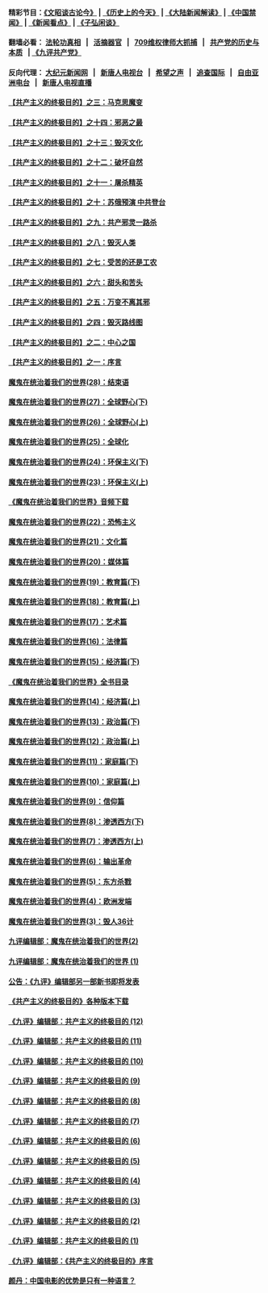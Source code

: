 #### 精彩节目：[《文昭谈古论今》](http://134.209.198.168/wenzhao) | [《历史上的今天》](http://134.209.198.168/today-in-history) | [《大陆新闻解读》](http://134.209.198.168/ntdtv-comedy) | [《中国禁闻》](http://134.209.198.168/ntdtv-news) | [《新闻看点》](http://134.209.198.168/news-insight) | [《子弘闲谈》](http://134.209.198.168/zihongxiantan/) 

  #### 翻墙必看： [法轮功真相](http://134.209.198.168:10000/videos/truth.html) &nbsp;&nbsp;|&nbsp;&nbsp; [活摘器官](http://134.209.198.168:10000/videos/res/Organs/) &nbsp;&nbsp;|&nbsp;&nbsp; [709维权律师大抓捕](http://134.209.198.168:10000/videos/709/) &nbsp;&nbsp;|&nbsp;&nbsp; [共产党的历史与本质](http://134.209.198.168:10000/videos/ccp.html) &nbsp;&nbsp;| [《九评共产党》](http://134.209.198.168:10000/videos/jiuping/) 

#### 反向代理： [大纪元新闻网](http://134.209.198.168:10080/) &nbsp;&nbsp;|&nbsp;&nbsp; [新唐人电视台](http://134.209.198.168:8000/) &nbsp;&nbsp;|&nbsp;&nbsp; [希望之声](http://134.209.198.168:8200/) &nbsp;&nbsp;|&nbsp;&nbsp; [追查国际](http://134.209.198.168:10010/) &nbsp;&nbsp;|&nbsp;&nbsp; [自由亚洲电台](http://134.209.198.168:9800/) &nbsp;&nbsp;|&nbsp;&nbsp; [新唐人电视直播](http://134.209.198.168/) 

#### [【共产主义的终极目的】之三：马克思魔变](../pages/nsc422/n11061941.md?t=04021537) 

#### [【共产主义的终极目的】之十四：邪恶之最](../pages/nsc422/n11150249.md?t=04021537) 

#### [【共产主义的终极目的】之十三：毁灭文化](../pages/nsc422/n11135227.md?t=04021537) 

#### [【共产主义的终极目的】之十二：破坏自然](../pages/nsc422/n11135214.md?t=04021537) 

#### [【共产主义的终极目的】之十一：屠杀精英](../pages/nsc422/n11118442.md?t=04021537) 

#### [【共产主义的终极目的】之十：苏俄预演 中共登台](../pages/nsc422/n11118424.md?t=04021537) 

#### [【共产主义的终极目的】之九：共产邪灵一路杀](../pages/nsc422/n11114139.md?t=04021537) 

#### [【共产主义的终极目的】之八：毁灭人类](../pages/nsc422/n11108503.md?t=04021537) 

#### [【共产主义的终极目的】之七：受苦的还是工农](../pages/nsc422/n11101809.md?t=04021537) 

#### [【共产主义的终极目的】之六：甜头和苦头](../pages/nsc422/n11096971.md?t=04021537) 

#### [【共产主义的终极目的】之五：万变不离其邪](../pages/nsc422/n11091285.md?t=04021537) 

#### [【共产主义的终极目的】之四：毁灭路线图](../pages/nsc422/n11086284.md?t=04021537) 

#### [【共产主义的终极目的】之二：中心之国](../pages/nsc422/n11047728.md?t=04021537) 

#### [【共产主义的终极目的】之一：序言](../pages/nsc422/n11086077.md?t=04021537) 

#### [魔鬼在统治着我们的世界(28)：结束语](../pages/nsc422/n10936246.md?t=04021537) 

#### [魔鬼在统治着我们的世界(27)：全球野心(下)](../pages/nsc422/n10928319.md?t=04021537) 

#### [魔鬼在统治着我们的世界(26)：全球野心(上)](../pages/nsc422/n10900318.md?t=04021537) 

#### [魔鬼在统治着我们的世界(25)：全球化](../pages/nsc422/n10788205.md?t=04021537) 

#### [魔鬼在统治着我们的世界(24)：环保主义(下)](../pages/nsc422/n10695307.md?t=04021537) 

#### [魔鬼在统治着我们的世界(23)：环保主义(上)](../pages/nsc422/n10688613.md?t=04021537) 

#### [《魔鬼在统治着我们的世界》音频下载](../pages/nsc422/n10635553.md?t=04021537) 

#### [魔鬼在统治着我们的世界(22)：恐怖主义](../pages/nsc422/n10614727.md?t=04021537) 

#### [魔鬼在统治着我们的世界(21)：文化篇](../pages/nsc422/n10597706.md?t=04021537) 

#### [魔鬼在统治着我们的世界(20)：媒体篇](../pages/nsc422/n10586579.md?t=04021537) 

#### [魔鬼在统治着我们的世界(19)：教育篇(下)](../pages/nsc422/n10564808.md?t=04021537) 

#### [魔鬼在统治着我们的世界(18)：教育篇(上)](../pages/nsc422/n10526970.md?t=04021537) 

#### [魔鬼在统治着我们的世界(17)：艺术篇](../pages/nsc422/n10499093.md?t=04021537) 

#### [魔鬼在统治着我们的世界(16)：法律篇](../pages/nsc422/n10485969.md?t=04021537) 

#### [魔鬼在统治着我们的世界(15)：经济篇(下)](../pages/nsc422/n10469975.md?t=04021537) 

#### [《魔鬼在统治着我们的世界》全书目录](../pages/nsc422/n10464261.md?t=04021537) 

#### [魔鬼在统治着我们的世界(14)：经济篇(上)](../pages/nsc422/n10457370.md?t=04021537) 

#### [魔鬼在统治着我们的世界(13)：政治篇(下)](../pages/nsc422/n10448270.md?t=04021537) 

#### [魔鬼在统治着我们的世界(12)：政治篇(上)](../pages/nsc422/n10444576.md?t=04021537) 

#### [魔鬼在统治着我们的世界(11)：家庭篇(下)](../pages/nsc422/n10440961.md?t=04021537) 

#### [魔鬼在统治着我们的世界(10)：家庭篇(上)](../pages/nsc422/n10435448.md?t=04021537) 

#### [魔鬼在统治着我们的世界(9)：信仰篇](../pages/nsc422/n10432159.md?t=04021537) 

#### [魔鬼在统治着我们的世界(8)：渗透西方(下)](../pages/nsc422/n10429603.md?t=04021537) 

#### [魔鬼在统治着我们的世界(7)：渗透西方(上)](../pages/nsc422/n10426013.md?t=04021537) 

#### [魔鬼在统治着我们的世界(6)：输出革命](../pages/nsc422/n10421536.md?t=04021537) 

#### [魔鬼在统治着我们的世界(5)：东方杀戮](../pages/nsc422/n10417707.md?t=04021537) 

#### [魔鬼在统治着我们的世界(4)：欧洲发端](../pages/nsc422/n10414890.md?t=04021537) 

#### [魔鬼在统治着我们的世界(3)：毁人36计](../pages/nsc422/n10411583.md?t=04021537) 

#### [九评编辑部：魔鬼在统治着我们的世界(2)](../pages/nsc422/n10410036.md?t=04021537) 

#### [九评编辑部：魔鬼在统治着我们的世界 (1)](../pages/nsc422/n10406825.md?t=04021537) 

#### [公告：《九评》编辑部另一部新书即将发表](../pages/nsc422/n10405104.md?t=04021537) 

#### [《共产主义的终极目的》各种版本下载](../pages/nsc422/n10022138.md?t=04021537) 

#### [《九评》编辑部：共产主义的终极目的 (12)](../pages/nsc422/n9933272.md?t=04021537) 

#### [《九评》编辑部：共产主义的终极目的 (11)](../pages/nsc422/n9924973.md?t=04021537) 

#### [《九评》编辑部：共产主义的终极目的 (10)](../pages/nsc422/n9920883.md?t=04021537) 

#### [《九评》编辑部：共产主义的终极目的 (9)](../pages/nsc422/n9916363.md?t=04021537) 

#### [《九评》编辑部：共产主义的终极目的 (8)](../pages/nsc422/n9912488.md?t=04021537) 

#### [《九评》编辑部：共产主义的终极目的 (7)](../pages/nsc422/n9901176.md?t=04021537) 

#### [《九评》编辑部：共产主义的终极目的 (6)](../pages/nsc422/n9899359.md?t=04021537) 

#### [《九评》编辑部：共产主义的终极目的 (5)](../pages/nsc422/n9893174.md?t=04021537) 

#### [《九评》编辑部：共产主义的终极目的 (4)](../pages/nsc422/n9891246.md?t=04021537) 

#### [《九评》编辑部：共产主义的终极目的 (3)](../pages/nsc422/n9879879.md?t=04021537) 

#### [《九评》编辑部：共产主义的终极目的 (2)](../pages/nsc422/n9876205.md?t=04021537) 

#### [《九评》编辑部：共产主义的终极目的 (1)](../pages/nsc422/n9865857.md?t=04021537) 

#### [《九评》编辑部：《共产主义的终极目的》序言](../pages/nsc422/n9862666.md?t=04021537) 

#### [颜丹：中国电影的优势是只有一种语言？](../pages/nsc422/n9583062.md?t=04021537) 

